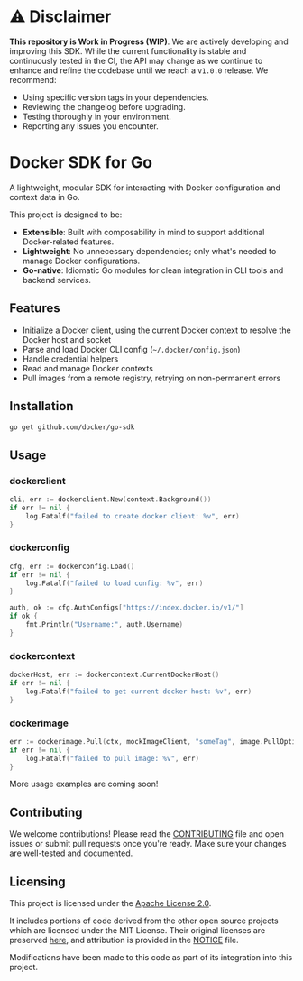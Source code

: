 # ⚠️ Disclaimer

**This repository is Work in Progress (WIP)**. We are actively developing and improving this SDK. While the current functionality is stable and continuously tested in the CI, the API may change as we continue to enhance and refine the codebase until we reach a `v1.0.0` release. We recommend:

- Using specific version tags in your dependencies.
- Reviewing the changelog before upgrading.
- Testing thoroughly in your environment.
- Reporting any issues you encounter.

# Docker SDK for Go

A lightweight, modular SDK for interacting with Docker configuration and context data in Go.

This project is designed to be:
- **Extensible**: Built with composability in mind to support additional Docker-related features.
- **Lightweight**: No unnecessary dependencies; only what's needed to manage Docker configurations.
- **Go-native**: Idiomatic Go modules for clean integration in CLI tools and backend services.

## Features

- Initialize a Docker client, using the current Docker context to resolve the Docker host and socket
- Parse and load Docker CLI config (`~/.docker/config.json`)
- Handle credential helpers
- Read and manage Docker contexts
- Pull images from a remote registry, retrying on non-permanent errors

## Installation

```bash
go get github.com/docker/go-sdk
```

## Usage

### dockerclient

```go
cli, err := dockerclient.New(context.Background())
if err != nil {
    log.Fatalf("failed to create docker client: %v", err)
}

```

### dockerconfig

```go
cfg, err := dockerconfig.Load()
if err != nil {
    log.Fatalf("failed to load config: %v", err)
}

auth, ok := cfg.AuthConfigs["https://index.docker.io/v1/"]
if ok {
    fmt.Println("Username:", auth.Username)
}
```

### dockercontext

```go
dockerHost, err := dockercontext.CurrentDockerHost()
if err != nil {
    log.Fatalf("failed to get current docker host: %v", err)
}
```

### dockerimage

```go
err := dockerimage.Pull(ctx, mockImageClient, "someTag", image.PullOptions{})
if err != nil {
    log.Fatalf("failed to pull image: %v", err)
}

```


More usage examples are coming soon!

## Contributing

We welcome contributions! Please read the [CONTRIBUTING](./CONTRIBUTING.md) file and open issues or submit pull requests once you're ready. Make sure your changes are well-tested and documented.

## Licensing

This project is licensed under the [Apache License 2.0](./LICENSE).

It includes portions of code derived from the other open source projects which are licensed under the MIT License. Their original licenses are preserved [here](./third_party), and attribution is provided in the [NOTICE](./NOTICE) file.

Modifications have been made to this code as part of its integration into this project.

